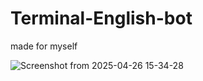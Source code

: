 
# Terminal-English-bot
made for myself


![Screenshot from 2025-04-26 15-34-28](https://github.com/user-attachments/assets/1e7fa6b2-58fb-4fab-a66c-7659b41ae6fe)
